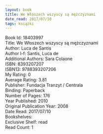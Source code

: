 ```yaml
---
layout: book
title: We Włoszech wszyscy są mężczyznami
date_read: 2017/07/10
tags: książki
---
```


Book Id: 18403997<br />
Title: We Włoszech wszyscy są mężczyznami<br />
Author: Luca de Santis<br />
Author l-f: Santis, Luca de<br />
Additional Authors: Sara Colaone<br />
ISBN: 8393207207<br />
ISBN13: 9788393207206<br />
My Rating: 0<br />
Average Rating: 3.81<br />
Publisher: Fundacja Tranzyt / Centrala<br />
Binding: Paperback<br />
Number of Pages: 176<br />
Year Published: 2010<br />
Original Publication Year: 2008<br />
Date Read: 2017/07/10<br />
Bookshelves: <br />
Exclusive Shelf: read<br />
Read Count: 1<br />



